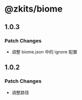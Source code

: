 # @zkits/biome

## 1.0.3

### Patch Changes

- 调整 biome.json 中的 ignore 配置

## 1.0.2

### Patch Changes

- 调整路径

